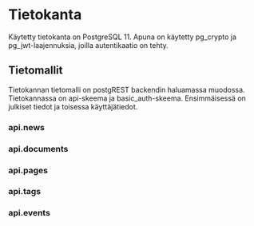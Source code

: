 # Tietokanta

Käytetty tietokanta on PostgreSQL 11.  Apuna on käytetty pg_crypto ja pg_jwt-laajennuksia, joilla autentikaatio on tehty.

## Tietomallit

Tietokannan tietomalli on postgREST backendin haluamassa muodossa.  Tietokannassa on api-skeema ja basic_auth-skeema.  Ensimmäisessä on julkiset tiedot ja toisessa käyttäjätiedot.

### api.news

### api.documents

### api.pages

### api.tags

### api.events